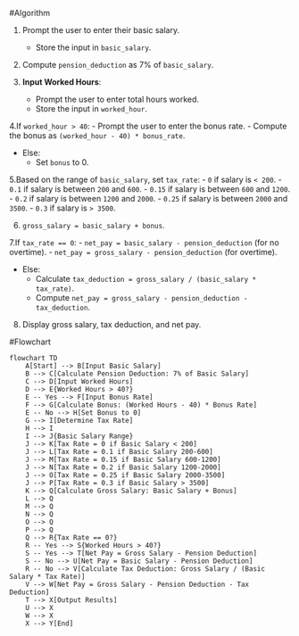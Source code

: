 #Algorithm 

1. Prompt the user to enter their basic salary.
   - Store the input in `basic_salary`.

2. Compute `pension_deduction` as 7% of `basic_salary`.

3. **Input Worked Hours**:
   - Prompt the user to enter total hours worked.
   - Store the input in `worked_hour`.

4.If `worked_hour > 40`:
     - Prompt the user to enter the bonus rate.
     - Compute the bonus as `(worked_hour - 40) * bonus_rate`.
   - Else:
     - Set `bonus` to 0.

5.Based on the range of `basic_salary`, set `tax_rate`:
     - `0` if salary is `< 200`.
     - `0.1` if salary is between `200` and `600`.
     - `0.15` if salary is between `600` and `1200`.
     - `0.2` if salary is between `1200` and `2000`.
     - `0.25` if salary is between `2000` and `3500`.
     - `0.3` if salary is `> 3500`.

6. `gross_salary = basic_salary + bonus`.

7.If `tax_rate == 0`:
     - `net_pay = basic_salary - pension_deduction` (for no overtime).
     - `net_pay = gross_salary - pension_deduction` (for overtime).
   - Else:
     - Calculate `tax_deduction = gross_salary / (basic_salary * tax_rate)`.
     - Compute `net_pay = gross_salary - pension_deduction - tax_deduction`.

8. Display gross salary, tax deduction, and net pay.


#Flowchart 

```mermaid
flowchart TD
    A[Start] --> B[Input Basic Salary]
    B --> C[Calculate Pension Deduction: 7% of Basic Salary]
    C --> D[Input Worked Hours]
    D --> E{Worked Hours > 40?}
    E -- Yes --> F[Input Bonus Rate]
    F --> G[Calculate Bonus: (Worked Hours - 40) * Bonus Rate]
    E -- No --> H[Set Bonus to 0]
    G --> I[Determine Tax Rate]
    H --> I
    I --> J{Basic Salary Range}
    J --> K[Tax Rate = 0 if Basic Salary < 200]
    J --> L[Tax Rate = 0.1 if Basic Salary 200-600]
    J --> M[Tax Rate = 0.15 if Basic Salary 600-1200]
    J --> N[Tax Rate = 0.2 if Basic Salary 1200-2000]
    J --> O[Tax Rate = 0.25 if Basic Salary 2000-3500]
    J --> P[Tax Rate = 0.3 if Basic Salary > 3500]
    K --> Q[Calculate Gross Salary: Basic Salary + Bonus]
    L --> Q
    M --> Q
    N --> Q
    O --> Q
    P --> Q
    Q --> R{Tax Rate == 0?}
    R -- Yes --> S{Worked Hours > 40?}
    S -- Yes --> T[Net Pay = Gross Salary - Pension Deduction]
    S -- No --> U[Net Pay = Basic Salary - Pension Deduction]
    R -- No --> V[Calculate Tax Deduction: Gross Salary / (Basic Salary * Tax Rate)]
    V --> W[Net Pay = Gross Salary - Pension Deduction - Tax Deduction]
    T --> X[Output Results]
    U --> X
    W --> X
    X --> Y[End]











